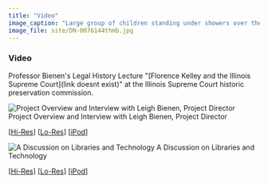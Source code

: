 ```yaml
---
title: "Video"
image_caption: "Large group of children standing under showers over the street."
image_file: site/DN-0076144thmb.jpg
---
```


### Video

Professor Bienen's Legal History Lecture "[Florence Kelley and the Illinois Supreme Court](link doesnt exist)" at the Illinois Supreme Court historic preservation commission. 

![Project Overview and Interview with Leigh Bienen, Project Director](/about/video/project)
Project Overview and Interview with Leigh Bienen, Project Director

[[Hi-Res](/about/video/project)]  [[Lo-Res](/about/video/projectLoRes)]  [[iPod](/about/video/project-iPod)]

![A Discussion on Libraries and Technology](/about/video/technology)
A Discussion on Libraries and Technology

[[Hi-Res](/about/video/technology)]  [[Lo-Res](/about/video/technologyLoRes)]  [[iPod](/about/video/technology-iPod)]
